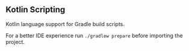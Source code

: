 Kotlin Scripting
----------------

Kotlin language support for Gradle build scripts.

For a better IDE experience run `./gradlew prepare` before importing the project. 
